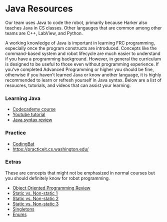 # Java Resources

Our team uses Java to code the robot, primarily because Harker also teaches Java in CS classes. Other langauges that are common among other teams are C++, LabView, and Python. 

A working knowledge of Java is important in learning FRC programming, especially once the program constructs are introduced. Concepts like the command-based system and robot lifecycle are much easier to understand if you have a programming background. However, in general the curriculum is designed to be useful to those even without programming experience. If you've completed Advanced Programming or higher you should be fine, otherwise if you haven't learned Java or know another language, it is highly recommended to learn or refresh yourself in Java syntax. Below are a list of resoucres, tutorials, and videos that can assist your learning. 

### Learning Java
 - [Codecademy course](https://www.codecademy.com/learn/learn-java)  
 - [Youtube tutorial](https://www.youtube.com/watcH?v=GoXwIVyNvX0)  
 - [Java syntax review](https://learnxinyminutes.com/docs/java)

### Practice
 - [CodingBat](https://codingbat.com/java)  
 - <https://practiceit.cs.washington.edu/>

### Extras
These are concepts that might not be emphasized in normal courses but you should definitely know for robot programming.  

 - [Object Oriented Programming Review](https://stackify.com/oops-concepts-in-java/)
 - [Static vs. Non-static 1](https://www.programiz.com/java-programming/static-keyword)
 - [Static vs. Non-static 2](https://beginnersbook.com/2013/05/static-vs-non-static-methods/)
 - [Static vs. Non-static 3](https://www.tutorialspoint.com/differences-between-static-and-non-static-methods-in-java)
 - [Singletons](https://www.programiz.com/java-programming/singleton)
 - [Enums](https://www.programiz.com/java-programming/enums)
